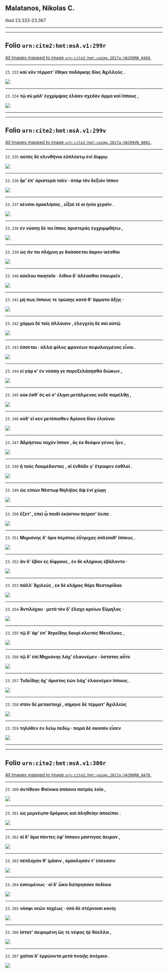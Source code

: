 ## Malatanos, Nikolas C.

*Iliad* 23.333-23.367

---

---

## **Folio `urn:cite2:hmt:msA.v1:299r`**



[All Images mapped to image `urn:cite2:hmt:vaimg.2017a:VA299RN_0469`.](http://www.homermultitext.org/ict2/index.html?urn=urn:cite2:hmt:vaimg.2017a:VA299RN_0469@0.2071,0.6615,0.4455,0.02407&urn=urn:cite2:hmt:vaimg.2017a:VA299RN_0469@0.2058,0.6819,0.4545,0.03098)

---- 

 `23.333`  **καὶ νῦν τέρματʼ ἔθηκε ποδάρκης δῖος Ἀχιλλεύς .** 

 <a href="http://www.homermultitext.org/ict2/index.html?urn=urn:cite2:hmt:vaimg.2017a:VA299RN_0469@0.2071,0.6615,0.4455,0.02407"><img src="http://beta.hpcc.uh.edu/scs/image/500/500/urn:cite2:hmt:vaimg.2017a:VA299RN_0469@0.2071,0.6615,0.4455,0.02407"/></a> 

---- 

 `23.334`  **τῷ σὺ μάλʼ ἐγχρίμψας ἐλάαν σχεδὸν ἅρμα καὶ ἵππους ,** 

 <a href="http://www.homermultitext.org/ict2/index.html?urn=urn:cite2:hmt:vaimg.2017a:VA299RN_0469@0.2058,0.6819,0.4545,0.03098"><img src="http://beta.hpcc.uh.edu/scs/image/500/500/urn:cite2:hmt:vaimg.2017a:VA299RN_0469@0.2058,0.6819,0.4545,0.03098"/></a> 

---

---

## **Folio `urn:cite2:hmt:msA.v1:299v`**



[All Images mapped to image `urn:cite2:hmt:vaimg.2017a:VA299VN_0801`.](http://www.homermultitext.org/ict2/index.html?urn=urn:cite2:hmt:vaimg.2017a:VA299VN_0801@0.4842,0.2447,0.3751,0.02102&urn=urn:cite2:hmt:vaimg.2017a:VA299VN_0801@0.4851,0.2665,0.3651,0.02448&urn=urn:cite2:hmt:vaimg.2017a:VA299VN_0801@0.4854,0.2871,0.3791,0.02296&urn=urn:cite2:hmt:vaimg.2017a:VA299VN_0801@0.4834,0.3065,0.3856,0.02199&urn=urn:cite2:hmt:vaimg.2017a:VA299VN_0801@0.4834,0.3259,0.3920,0.02254&urn=urn:cite2:hmt:vaimg.2017a:VA299VN_0801@0.4853,0.3461,0.3926,0.02172&urn=urn:cite2:hmt:vaimg.2017a:VA299VN_0801@0.4875,0.3645,0.4230,0.02559&urn=urn:cite2:hmt:vaimg.2017a:VA299VN_0801@0.4805,0.3823,0.4013,0.02725&urn=urn:cite2:hmt:vaimg.2017a:VA299VN_0801@0.4871,0.4033,0.4156,0.02199&urn=urn:cite2:hmt:vaimg.2017a:VA299VN_0801@0.4882,0.4217,0.4099,0.02420&urn=urn:cite2:hmt:vaimg.2017a:VA299VN_0801@0.4893,0.4367,0.4217,0.02434&urn=urn:cite2:hmt:vaimg.2017a:VA299VN_0801@0.4882,0.4596,0.3970,0.02227&urn=urn:cite2:hmt:vaimg.2017a:VA299VN_0801@0.4864,0.4795,0.4248,0.02379&urn=urn:cite2:hmt:vaimg.2017a:VA299VN_0801@0.4856,0.4978,0.4305,0.02559&urn=urn:cite2:hmt:vaimg.2017a:VA299VN_0801@0.4847,0.5167,0.3666,0.02642&urn=urn:cite2:hmt:vaimg.2017a:VA299VN_0801@0.4860,0.5362,0.3856,0.02656&urn=urn:cite2:hmt:vaimg.2017a:VA299VN_0801@0.4856,0.5512,0.4353,0.02683&urn=urn:cite2:hmt:vaimg.2017a:VA299VN_0801@0.4812,0.5734,0.4060,0.02337&urn=urn:cite2:hmt:vaimg.2017a:VA299VN_0801@0.4702,0.5938,0.4156,0.02282&urn=urn:cite2:hmt:vaimg.2017a:VA299VN_0801@0.4788,0.6122,0.4176,0.02393&urn=urn:cite2:hmt:vaimg.2017a:VA299VN_0801@0.4740,0.6333,0.4165,0.02116&urn=urn:cite2:hmt:vaimg.2017a:VA299VN_0801@0.4742,0.6462,0.4377,0.02642&urn=urn:cite2:hmt:vaimg.2017a:VA299VN_0801@0.4808,0.6683,0.4276,0.02337&urn=urn:cite2:hmt:vaimg.2017a:VA299VN_0801@0.4816,0.6856,0.4223,0.02559&urn=urn:cite2:hmt:vaimg.2017a:VA299VN_0801@0.4816,0.7066,0.4291,0.02531)

---- 

 `23.335`  **αὐτὸς δὲ κλινθῆναι ἐϋπλέκτῳ ἐνὶ δίφρῳ** 

 <a href="http://www.homermultitext.org/ict2/index.html?urn=urn:cite2:hmt:vaimg.2017a:VA299VN_0801@0.4842,0.2447,0.3751,0.02102"><img src="http://beta.hpcc.uh.edu/scs/image/500/500/urn:cite2:hmt:vaimg.2017a:VA299VN_0801@0.4842,0.2447,0.3751,0.02102"/></a> 

---- 

 `23.336`  **ἦκʼ ἐπʼ ἀριστερὰ τοῖιν · ἀτὰρ τὸν δεξιὸν ἵππον** 

 <a href="http://www.homermultitext.org/ict2/index.html?urn=urn:cite2:hmt:vaimg.2017a:VA299VN_0801@0.4851,0.2665,0.3651,0.02448"><img src="http://beta.hpcc.uh.edu/scs/image/500/500/urn:cite2:hmt:vaimg.2017a:VA299VN_0801@0.4851,0.2665,0.3651,0.02448"/></a> 

---- 

 `23.337`  **κένσαι ὁμοκλήσας , εἶξαί τέ οἱ ἡνία χερσίν .** 

 <a href="http://www.homermultitext.org/ict2/index.html?urn=urn:cite2:hmt:vaimg.2017a:VA299VN_0801@0.4854,0.2871,0.3791,0.02296"><img src="http://beta.hpcc.uh.edu/scs/image/500/500/urn:cite2:hmt:vaimg.2017a:VA299VN_0801@0.4854,0.2871,0.3791,0.02296"/></a> 

---- 

 `23.338`  **ἐν νύσσῃ δέ τοι ἵππος ἀριστερὸς ἐγχριμφθήτω ,** 

 <a href="http://www.homermultitext.org/ict2/index.html?urn=urn:cite2:hmt:vaimg.2017a:VA299VN_0801@0.4834,0.3065,0.3856,0.02199"><img src="http://beta.hpcc.uh.edu/scs/image/500/500/urn:cite2:hmt:vaimg.2017a:VA299VN_0801@0.4834,0.3065,0.3856,0.02199"/></a> 

---- 

 `23.339`  **ὡς ἄν τοι πλήμνη γε δοάσσεται ἄκρον ἱκέσθαι** 

 <a href="http://www.homermultitext.org/ict2/index.html?urn=urn:cite2:hmt:vaimg.2017a:VA299VN_0801@0.4834,0.3259,0.3920,0.02254"><img src="http://beta.hpcc.uh.edu/scs/image/500/500/urn:cite2:hmt:vaimg.2017a:VA299VN_0801@0.4834,0.3259,0.3920,0.02254"/></a> 

---- 

 `23.340`  **κύκλου ποιητοῖο · λίθου δʼ ἀλέασθαι ἐπαυρεῖν ,** 

 <a href="http://www.homermultitext.org/ict2/index.html?urn=urn:cite2:hmt:vaimg.2017a:VA299VN_0801@0.4853,0.3461,0.3926,0.02172"><img src="http://beta.hpcc.uh.edu/scs/image/500/500/urn:cite2:hmt:vaimg.2017a:VA299VN_0801@0.4853,0.3461,0.3926,0.02172"/></a> 

---- 

 `23.341`  **μή πως ἵππους τε τρώσῃς κατά θʼ ἅρματα ἄξῃς ·** 

 <a href="http://www.homermultitext.org/ict2/index.html?urn=urn:cite2:hmt:vaimg.2017a:VA299VN_0801@0.4875,0.3645,0.4230,0.02559"><img src="http://beta.hpcc.uh.edu/scs/image/500/500/urn:cite2:hmt:vaimg.2017a:VA299VN_0801@0.4875,0.3645,0.4230,0.02559"/></a> 

---- 

 `23.342`  **χάρμα δὲ τοῖς ἄλλοισιν , ἐλεγχείη δὲ σοὶ αὐτῷ** 

 <a href="http://www.homermultitext.org/ict2/index.html?urn=urn:cite2:hmt:vaimg.2017a:VA299VN_0801@0.4805,0.3823,0.4013,0.02725"><img src="http://beta.hpcc.uh.edu/scs/image/500/500/urn:cite2:hmt:vaimg.2017a:VA299VN_0801@0.4805,0.3823,0.4013,0.02725"/></a> 

---- 

 `23.343`  **ἔσσεται · ἀλλὰ φίλος φρονέων πεφυλαγμένος εἶναι .** 

 <a href="http://www.homermultitext.org/ict2/index.html?urn=urn:cite2:hmt:vaimg.2017a:VA299VN_0801@0.4871,0.4033,0.4156,0.02199"><img src="http://beta.hpcc.uh.edu/scs/image/500/500/urn:cite2:hmt:vaimg.2017a:VA299VN_0801@0.4871,0.4033,0.4156,0.02199"/></a> 

---- 

 `23.344`  **εἰ γάρ κʼ ἐν νύσσῃ γε παρεξελάσῃσθα διώκων ,** 

 <a href="http://www.homermultitext.org/ict2/index.html?urn=urn:cite2:hmt:vaimg.2017a:VA299VN_0801@0.4882,0.4217,0.4099,0.02420"><img src="http://beta.hpcc.uh.edu/scs/image/500/500/urn:cite2:hmt:vaimg.2017a:VA299VN_0801@0.4882,0.4217,0.4099,0.02420"/></a> 

---- 

 `23.345`  **οὐκ ἔσθʼ ὅς κέ σʼ ἕλῃσι μετάλμενος οὐδὲ παρέλθῃ ,** 

 <a href="http://www.homermultitext.org/ict2/index.html?urn=urn:cite2:hmt:vaimg.2017a:VA299VN_0801@0.4893,0.4367,0.4217,0.02434"><img src="http://beta.hpcc.uh.edu/scs/image/500/500/urn:cite2:hmt:vaimg.2017a:VA299VN_0801@0.4893,0.4367,0.4217,0.02434"/></a> 

---- 

 `23.346`  **οὐδʼ εἴ κεν μετόπισθεν Ἀρίονα δῖον ἐλαύνοι** 

 <a href="http://www.homermultitext.org/ict2/index.html?urn=urn:cite2:hmt:vaimg.2017a:VA299VN_0801@0.4882,0.4596,0.3970,0.02227"><img src="http://beta.hpcc.uh.edu/scs/image/500/500/urn:cite2:hmt:vaimg.2017a:VA299VN_0801@0.4882,0.4596,0.3970,0.02227"/></a> 

---- 

 `23.347`  **Ἀδρήστου ταχὺν ἵππον , ὃς ἐκ θεόφιν γένος ἦεν ,** 

 <a href="http://www.homermultitext.org/ict2/index.html?urn=urn:cite2:hmt:vaimg.2017a:VA299VN_0801@0.4864,0.4795,0.4248,0.02379"><img src="http://beta.hpcc.uh.edu/scs/image/500/500/urn:cite2:hmt:vaimg.2017a:VA299VN_0801@0.4864,0.4795,0.4248,0.02379"/></a> 

---- 

 `23.348`  **ἢ τοὺς Λαομέδοντος , οἳ ἐνθάδε γʼ ἔτραφεν ἐσθλοί .** 

 <a href="http://www.homermultitext.org/ict2/index.html?urn=urn:cite2:hmt:vaimg.2017a:VA299VN_0801@0.4856,0.4978,0.4305,0.02559"><img src="http://beta.hpcc.uh.edu/scs/image/500/500/urn:cite2:hmt:vaimg.2017a:VA299VN_0801@0.4856,0.4978,0.4305,0.02559"/></a> 

---- 

 `23.349`  **ὣς εἰπὼν Νέστωρ Νηλήϊος ἂψ ἐνὶ χώρῃ** 

 <a href="http://www.homermultitext.org/ict2/index.html?urn=urn:cite2:hmt:vaimg.2017a:VA299VN_0801@0.4847,0.5167,0.3666,0.02642"><img src="http://beta.hpcc.uh.edu/scs/image/500/500/urn:cite2:hmt:vaimg.2017a:VA299VN_0801@0.4847,0.5167,0.3666,0.02642"/></a> 

---- 

 `23.350`  **ἕζετʼ , ἐπεὶ ᾧ παιδὶ ἑκάστου πείρατʼ ἔειπε .** 

 <a href="http://www.homermultitext.org/ict2/index.html?urn=urn:cite2:hmt:vaimg.2017a:VA299VN_0801@0.4860,0.5362,0.3856,0.02656"><img src="http://beta.hpcc.uh.edu/scs/image/500/500/urn:cite2:hmt:vaimg.2017a:VA299VN_0801@0.4860,0.5362,0.3856,0.02656"/></a> 

---- 

 `23.351`  **Μηριόνης δʼ ἄρα πέμπτος ἐΰτριχας ὁπλίσαθʼ ἵππους .** 

 <a href="http://www.homermultitext.org/ict2/index.html?urn=urn:cite2:hmt:vaimg.2017a:VA299VN_0801@0.4856,0.5512,0.4353,0.02683"><img src="http://beta.hpcc.uh.edu/scs/image/500/500/urn:cite2:hmt:vaimg.2017a:VA299VN_0801@0.4856,0.5512,0.4353,0.02683"/></a> 

---- 

 `23.352`  **ἂν δʼ ἔβαν ἐς δίφρους , ἐν δὲ κλήρους ἐβάλοντο ·** 

 <a href="http://www.homermultitext.org/ict2/index.html?urn=urn:cite2:hmt:vaimg.2017a:VA299VN_0801@0.4812,0.5734,0.4060,0.02337"><img src="http://beta.hpcc.uh.edu/scs/image/500/500/urn:cite2:hmt:vaimg.2017a:VA299VN_0801@0.4812,0.5734,0.4060,0.02337"/></a> 

---- 

 `23.353`  **πάλλʼ Ἀχιλεύς , ἐκ δὲ κλῆρος θόρε Νεστορίδαο** 

 <a href="http://www.homermultitext.org/ict2/index.html?urn=urn:cite2:hmt:vaimg.2017a:VA299VN_0801@0.4702,0.5938,0.4156,0.02282"><img src="http://beta.hpcc.uh.edu/scs/image/500/500/urn:cite2:hmt:vaimg.2017a:VA299VN_0801@0.4702,0.5938,0.4156,0.02282"/></a> 

---- 

 `23.354`  **Ἀντιλόχου · μετὰ τὸν δʼ ἔλαχε κρείων Εὔμηλος ·** 

 <a href="http://www.homermultitext.org/ict2/index.html?urn=urn:cite2:hmt:vaimg.2017a:VA299VN_0801@0.4788,0.6122,0.4176,0.02393"><img src="http://beta.hpcc.uh.edu/scs/image/500/500/urn:cite2:hmt:vaimg.2017a:VA299VN_0801@0.4788,0.6122,0.4176,0.02393"/></a> 

---- 

 `23.355`  **τῷ δʼ ἄρʼ ἐπʼ Ἀτρεΐδης δουρὶ κλειτὸς Μενέλαος ,** 

 <a href="http://www.homermultitext.org/ict2/index.html?urn=urn:cite2:hmt:vaimg.2017a:VA299VN_0801@0.4740,0.6333,0.4165,0.02116"><img src="http://beta.hpcc.uh.edu/scs/image/500/500/urn:cite2:hmt:vaimg.2017a:VA299VN_0801@0.4740,0.6333,0.4165,0.02116"/></a> 

---- 

 `23.356`  **τῷ δʼ ἐπὶ Μηριόνης λάχʼ ἐλαυνέμεν · ὕστατος αὖτε** 

 <a href="http://www.homermultitext.org/ict2/index.html?urn=urn:cite2:hmt:vaimg.2017a:VA299VN_0801@0.4742,0.6462,0.4377,0.02642"><img src="http://beta.hpcc.uh.edu/scs/image/500/500/urn:cite2:hmt:vaimg.2017a:VA299VN_0801@0.4742,0.6462,0.4377,0.02642"/></a> 

---- 

 `23.357`  **Τυδεΐδης ὄχʼ ἄριστος ἐὼν λάχʼ ἐλαυνέμεν ἵππους .** 

 <a href="http://www.homermultitext.org/ict2/index.html?urn=urn:cite2:hmt:vaimg.2017a:VA299VN_0801@0.4808,0.6683,0.4276,0.02337"><img src="http://beta.hpcc.uh.edu/scs/image/500/500/urn:cite2:hmt:vaimg.2017a:VA299VN_0801@0.4808,0.6683,0.4276,0.02337"/></a> 

---- 

 `23.358`  **στὰν δὲ μεταστοιχί , σήμηνε δὲ τέρματʼ Ἀχιλλεὺς** 

 <a href="http://www.homermultitext.org/ict2/index.html?urn=urn:cite2:hmt:vaimg.2017a:VA299VN_0801@0.4816,0.6856,0.4223,0.02559"><img src="http://beta.hpcc.uh.edu/scs/image/500/500/urn:cite2:hmt:vaimg.2017a:VA299VN_0801@0.4816,0.6856,0.4223,0.02559"/></a> 

---- 

 `23.359`  **τηλόθεν ἐν λείῳ πεδίῳ · παρὰ δὲ σκοπὸν εἷσεν** 

 <a href="http://www.homermultitext.org/ict2/index.html?urn=urn:cite2:hmt:vaimg.2017a:VA299VN_0801@0.4816,0.7066,0.4291,0.02531"><img src="http://beta.hpcc.uh.edu/scs/image/500/500/urn:cite2:hmt:vaimg.2017a:VA299VN_0801@0.4816,0.7066,0.4291,0.02531"/></a> 

---

---

## **Folio `urn:cite2:hmt:msA.v1:300r`**



[All Images mapped to image `urn:cite2:hmt:vaimg.2017a:VA300RN_0470`.](http://www.homermultitext.org/ict2/index.html?urn=urn:cite2:hmt:vaimg.2017a:VA300RN_0470@0.1984,0.2241,0.3602,0.02503&urn=urn:cite2:hmt:vaimg.2017a:VA300RN_0470@0.2006,0.2476,0.3902,0.02503&urn=urn:cite2:hmt:vaimg.2017a:VA300RN_0470@0.1979,0.2661,0.3815,0.02628&urn=urn:cite2:hmt:vaimg.2017a:VA300RN_0470@0.1984,0.2852,0.3747,0.02172&urn=urn:cite2:hmt:vaimg.2017a:VA300RN_0470@0.1975,0.3037,0.3526,0.02351&urn=urn:cite2:hmt:vaimg.2017a:VA300RN_0470@0.1986,0.3223,0.3810,0.02503&urn=urn:cite2:hmt:vaimg.2017a:VA300RN_0470@0.1964,0.3390,0.3727,0.02794&urn=urn:cite2:hmt:vaimg.2017a:VA300RN_0470@0.1898,0.3599,0.3782,0.02476)

---- 

 `23.360`  **ἀντίθεον Φοίνικα ὀπάονα πατρὸς ἑοῖο ,** 

 <a href="http://www.homermultitext.org/ict2/index.html?urn=urn:cite2:hmt:vaimg.2017a:VA300RN_0470@0.1984,0.2241,0.3602,0.02503"><img src="http://beta.hpcc.uh.edu/scs/image/500/500/urn:cite2:hmt:vaimg.2017a:VA300RN_0470@0.1984,0.2241,0.3602,0.02503"/></a> 

---- 

 `23.361`  **ὡς μεμνέῳτο δρόμους καὶ ἀληθείην ἀποείποι .** 

 <a href="http://www.homermultitext.org/ict2/index.html?urn=urn:cite2:hmt:vaimg.2017a:VA300RN_0470@0.2006,0.2476,0.3902,0.02503"><img src="http://beta.hpcc.uh.edu/scs/image/500/500/urn:cite2:hmt:vaimg.2017a:VA300RN_0470@0.2006,0.2476,0.3902,0.02503"/></a> 

---- 

 `23.362`  **οἳ δʼ ἅμα πάντες ἐφʼ ἵπποιιν μάστιγας ἄειραν ,** 

 <a href="http://www.homermultitext.org/ict2/index.html?urn=urn:cite2:hmt:vaimg.2017a:VA300RN_0470@0.1979,0.2661,0.3815,0.02628"><img src="http://beta.hpcc.uh.edu/scs/image/500/500/urn:cite2:hmt:vaimg.2017a:VA300RN_0470@0.1979,0.2661,0.3815,0.02628"/></a> 

---- 

 `23.363`  **πέπληγόν θʼ ἱμᾶσιν , ὁμόκλησάν τʼ ἐπέεσσιν** 

 <a href="http://www.homermultitext.org/ict2/index.html?urn=urn:cite2:hmt:vaimg.2017a:VA300RN_0470@0.1984,0.2852,0.3747,0.02172"><img src="http://beta.hpcc.uh.edu/scs/image/500/500/urn:cite2:hmt:vaimg.2017a:VA300RN_0470@0.1984,0.2852,0.3747,0.02172"/></a> 

---- 

 `23.364`  **ἐσσυμένως · οἳ δʼ ὦκα διέπρησσον πεδίοιο** 

 <a href="http://www.homermultitext.org/ict2/index.html?urn=urn:cite2:hmt:vaimg.2017a:VA300RN_0470@0.1975,0.3037,0.3526,0.02351"><img src="http://beta.hpcc.uh.edu/scs/image/500/500/urn:cite2:hmt:vaimg.2017a:VA300RN_0470@0.1975,0.3037,0.3526,0.02351"/></a> 

---- 

 `23.365`  **νόσφι νεῶν ταχέως · ὑπὸ δὲ στέρνοισι κονίη** 

 <a href="http://www.homermultitext.org/ict2/index.html?urn=urn:cite2:hmt:vaimg.2017a:VA300RN_0470@0.1986,0.3223,0.3810,0.02503"><img src="http://beta.hpcc.uh.edu/scs/image/500/500/urn:cite2:hmt:vaimg.2017a:VA300RN_0470@0.1986,0.3223,0.3810,0.02503"/></a> 

---- 

 `23.366`  **ἵστατʼ ἀειρομένη ὥς τε νέφος ἠὲ θύελλα ,** 

 <a href="http://www.homermultitext.org/ict2/index.html?urn=urn:cite2:hmt:vaimg.2017a:VA300RN_0470@0.1964,0.3390,0.3727,0.02794"><img src="http://beta.hpcc.uh.edu/scs/image/500/500/urn:cite2:hmt:vaimg.2017a:VA300RN_0470@0.1964,0.3390,0.3727,0.02794"/></a> 

---- 

 `23.367`  **χαῖται δʼ ἐρρώοντο μετὰ πνοιῇς ἀνέμοιο .** 

 <a href="http://www.homermultitext.org/ict2/index.html?urn=urn:cite2:hmt:vaimg.2017a:VA300RN_0470@0.1898,0.3599,0.3782,0.02476"><img src="http://beta.hpcc.uh.edu/scs/image/500/500/urn:cite2:hmt:vaimg.2017a:VA300RN_0470@0.1898,0.3599,0.3782,0.02476"/></a> 
